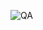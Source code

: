 ![QA](https://img.shields.io/badge/QA-Testing-F28C28?style=for-the-badge&logo=bug&logoColor=white )
